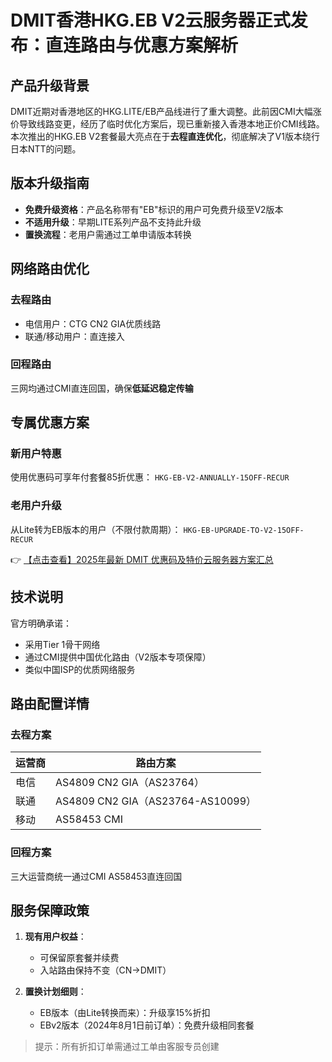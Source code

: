# DMIT香港HKG.EB V2云服务器正式发布：直连路由与优惠方案解析

## 产品升级背景

DMIT近期对香港地区的HKG.LITE/EB产品线进行了重大调整。此前因CMI大幅涨价导致线路变更，经历了临时优化方案后，现已重新接入香港本地正价CMI线路。本次推出的HKG.EB V2套餐最大亮点在于**去程直连优化**，彻底解决了V1版本绕行日本NTT的问题。

## 版本升级指南

- **免费升级资格**：产品名称带有"EB"标识的用户可免费升级至V2版本
- **不适用升级**：早期LITE系列产品不支持此升级
- **置换流程**：老用户需通过工单申请版本转换

## 网络路由优化

### 去程路由
- 电信用户：CTG CN2 GIA优质线路
- 联通/移动用户：直连接入

### 回程路由
三网均通过CMI直连回国，确保**低延迟稳定传输**

## 专属优惠方案

### 新用户特惠
使用优惠码可享年付套餐85折优惠：
`HKG-EB-V2-ANNUALLY-15OFF-RECUR`

### 老用户升级
从Lite转为EB版本的用户（不限付款周期）：
`HKG-EB-UPGRADE-TO-V2-15OFF-RECUR`

👉 [【点击查看】2025年最新 DMIT 优惠码及特价云服务器方案汇总](https://bit.ly/dmit_coupon)

## 技术说明

官方明确承诺：
- 采用Tier 1骨干网络
- 通过CMI提供中国优化路由（V2版本专项保障）
- 类似中国ISP的优质网络服务

## 路由配置详情

### 去程方案
| 运营商 | 路由方案 |
|--------|----------|
| 电信   | AS4809 CN2 GIA（AS23764） |
| 联通   | AS4809 CN2 GIA（AS23764-AS10099） |
| 移动   | AS58453 CMI |

### 回程方案
三大运营商统一通过CMI AS58453直连回国

## 服务保障政策

1. **现有用户权益**：
   - 可保留原套餐并续费
   - 入站路由保持不变（CN→DMIT）

2. **置换计划细则**：
   - EB版本（由Lite转换而来）：升级享15%折扣
   - EBv2版本（2024年8月1日前订单）：免费升级相同套餐

> 提示：所有折扣订单需通过工单由客服专员创建